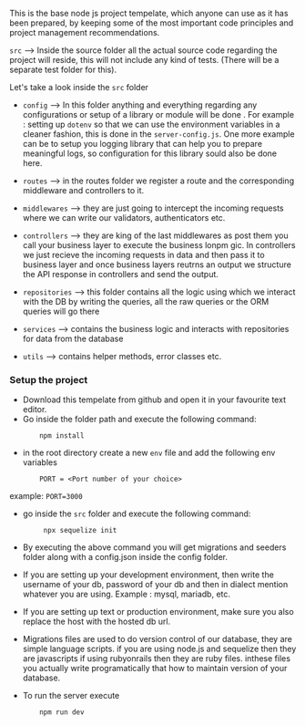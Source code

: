 This is the base node js project tempelate, which anyone can use as it has been prepared, by keeping some of the most important code principles and project management recommendations.

`src` --> Inside the source folder all the actual source code regarding the project will reside, this will not include any kind of tests. (There will be a separate test folder for this).

Let's take a look inside the `src` folder

 - `config` --> In this folder anything and everything regarding any configurations or setup of a library or module will be done . For example : setting up `dotenv` so that we can use the environment variables in a cleaner fashion, this is done in the `server-config.js`. One more example can be to setup you logging library that can help you to prepare meaningful logs, so configuration for this library sould also be done here.

 - `routes` --> in the routes folder we register a route and the corresponding middleware and controllers to it.

 - `middlewares` --> they are just going to intercept the incoming requests where we can write our validators, authenticators etc.

 - `controllers` --> they are king of the last middlewares as post them you call your business layer to execute the business lonpm  gic. In controllers we just recieve the incoming requests in data and then pass it to business layer and once business layers reutrns an output we structure the API response in controllers and send the output.

  - `repositories` --> this folder contains all the logic using which we interact with the DB by writing the queries, all the raw queries or the ORM queries will go there

 - `services` --> contains the business logic and interacts with repositories for data from the database

 - `utils` --> contains helper methods, error classes etc.

 ### Setup the project

 - Download this tempelate from github and open it in your favourite text editor.
 - Go inside the folder path and execute the following command:
    ```
        npm install
    ```
 - in the root directory create a new `env` file and add the following env variables 
    ``` 
        PORT = <Port number of your choice>
    ``` 
  example:
    ```
        PORT=3000
    ```
 - go inside the `src` folder and execute the following command:
    ```
         npx sequelize init
    ```
 - By executing the above command you will get migrations and seeders folder along with a config.json inside the config folder.
 - If you are setting up your development environment, then write the username of your db, password of your db and then in dialect mention whatever you are using. Example : mysql, mariadb, etc.
 - If you are setting up text or production environment, make sure you also replace the host with the hosted db url.
 - Migrations files are used to do version control of our database, they are simple language scripts. if you are using node.js and sequelize then they are javascripts if using rubyonrails then they are ruby files. inthese files you actually write programatically that how to maintain version of your database.
 
 - To run the server execute 
    ```
        npm run dev
    ```